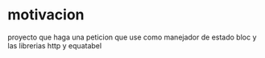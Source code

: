 # motivacion
proyecto que haga una peticion  que use como manejador de estado bloc y las librerias http y equatabel

